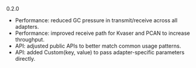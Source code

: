 0.2.0
- Performance: reduced GC pressure in transmit/receive across all adapters.
- Performance: improved receive path for Kvaser and PCAN to increase throughput.
- API: adjusted public APIs to better match common usage patterns.
- API: added Custom(key, value) to pass adapter-specific parameters directly.
